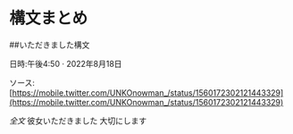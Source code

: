 # 構文まとめ

##いただきました構文

日時:午後4:50 · 2022年8月18日

ソース:[https://mobile.twitter.com/UNKOnowman_/status/1560172302121443329](https://mobile.twitter.com/UNKOnowman_/status/1560172302121443329)

_全文_
彼女いただきました
大切にします
